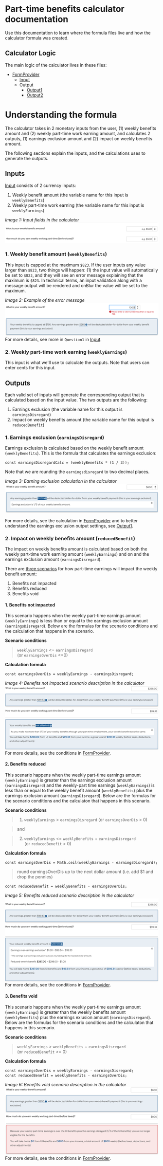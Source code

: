 # Part-time benefits calculator documentation
Use this documentation to learn where the formula files live and how the calculator formula was created.

## Calculator Logic
The main logic of the calculator lives in these files:
- [FormProvider](../src/components/Calculator/index.js)
  - [Input](../src/components/Calculator/Inputs.js)
  - Output
    - [Output1](../src/components/Calculator/Output1.js)
    - [Output2](../src/components/Calculator/Output2.js)

# Understanding the formula
The calculator takes in 2 monetary inputs from the user, (1) weekly benefits amount and (2) weekly part-time work earning amount, and calculates 2 outputs, (1) earnings exclusion amount and (2) impact on weekly benefits amount.

The following sections explain the inputs, and the calculations uses to generate the outputs.

## Inputs

[Input](../src/components/Calculator/Inputs.js) consists of 2 currency inputs:
1. Weekly benefit amount (the variable name for this input is `weeklyBenefits`)
2. Weekly part-time work earning (the variable name for this input is `weeklyEarnings`)

*Image 1: Input fields in the calculator*
![input screenshot](./media/input.png)

### 1. Weekly benefit amount (`weeklyBenefits`)

This input is capped at the maximum `$823`. If the user inputs any value larger than `$823`, two things will happen: (1) the input value will automatically be set to `$823`, and they will see an error message explaining that the maximum is `$823`. In technical terms, an input validation along with a message output will be rendered and onBlur the value will be set to the maximum.

*Image 2: Example of the error message*
![sample input 1 exceeds maximum screenshot](./media/input1-validation.png)
For more details, see more in `Question1` in [Input](../src/components/Calculator/Inputs.js).

### 2. Weekly part-time work earning (`weeklyEarnings`)

This input is what we'll use to calculate the outputs. Note that users can enter cents for this input.

## Outputs

Each valid set of inputs will generate the corresponding output that is calculated based on the input value. The two outputs are the following:
1. Earnings exclusion (the variable name for this output is `earningsDisregard`)
2. Impact on weekly benefits amount (the variable name for this output is `reducedBenefit`)

### 1. Earnings exclusion (`earningsDisregard`)

Earnings exclusion is calculated based on the weekly benefit amount (`weeklyBenefits`). This is the formula that calculates the earnings exclusion:

```
const earningsDisregardCalc = (weeklyBenefits * (1 / 3));
```
Note that we are rounding the `earningsdisregard` to two decimal places. 

*Image 3: Earning exclusion calculation in the calculator*
![sample output 2 screenshot](./media/output1.png)

For more details, see the calculation in [FormProvider](../src/components/Calculator/index.js)
and to better understand the earnings exclusion output settings, see [Output1](../src/components/Calculator/Output1.js).

### 2. Impact on weekly benefits amount (`reducedBenefit`)

The impact on weekly benefits amount is calculated based on both the weekly part-time work earning amount (`weeklyEarnings`) and on and the earnings exclusion amount (`earningsDisregard`).

There are [three scenarios](../src/components/Calculator/Output2.js) for how part-time earnings will impact the weekly benefit amount:
1. Benefits not impacted
2. Benefits reduced
3. Benefits void


#### 1. Benefits not impacted

This scenario happens when the weekly part-time earnings amount (`weeklyEarnings`) is less than or equal to the earnings exclusion amount (`earningsDisregard`). Below are the formulas for the scenario conditions and the calculation that happens in the scenario.  

**Scenario conditions**

> `weeklyEarnings` <= `earningsDisregard`  
  (or `earningsOverDis` <=0)  

**Calculation formula**
```
const earningsOverDis = weeklyEarnings - earningsDisregard;
```
*Image 4: Benefits not impacted scenario description in the calculator*
![sample output 2 screenshot](./media/output2-1.png)
For more details, see the conditions in [FormProvider](../src/components/Calculator/index.js).

#### 2. Benefits reduced

This scenario happens when the weekly part-time earnings amount (`weeklyEarnings`) is greater than the earnings exclusion amount (`earningsDisregard`) and the weekly-part time earnings (`weeklyEarnings`) is less than or equal to the weekly benefit amount (`weeklyBenefits`) plus the earnings exclusion amount (`earningsDisregard`). Below are the formulas for the scenario conditions and the calculaton that happens in this scenario.

**Scenario conditions**

> 1. `weeklyEarnings` > `earningsDisregard`
  (or `earningsOverDis` > 0)

> and  

> 2. `weeklyEarnings` <= `weeklyBenefits` + `earningsDisregard`  
(or `reducedBenefit` > 0)

**Calculation formula**
```
const earningsOverDis = Math.ceil(weeklyEarnings - earningsDisregard);
```
> round earningsOverDis up to the next dollar amount (i.e. add $1 and drop the pennies)

```
const reducedBenefit = weeklyBenefits - earningsOverDis;
```
*Image 5: Benefits reduced scenario description in the calculator*
![sample output 2 screenshot](./media/output2-2.png)
For more details, see the conditions in [FormProvider](../src/components/Calculator/index.js).

#### 3. Benefits void
This scenario happens when the weekly part-time earnings amount (`weeklyEarnings`) is greater than the weekly benefits amount (`weeklyBenefits`) plus the earnings exlusion amount (`earningsDisregard`).  Below are the formulas for the scenario conditions and the calculaton that happens in this scenario.

**Scenario conditions**
>`weeklyEarnings` > `weeklyBenefits` + `earningsDisregard`  
  (or `reducedBenefit` <= 0)  

**Calculation formula**
```
const earningsOverDis = weeklyEarnings - earningsDisregard;
const reducedBenefit = weeklyBenefits - earningsOverDis;
```
*Image 6: Benefits void scenario description in the calculator*
![sample output 2 screenshot](./media/output2-3.png)
For more details, see the conditions in [FormProvider](../src/components/Calculator/index.js).
